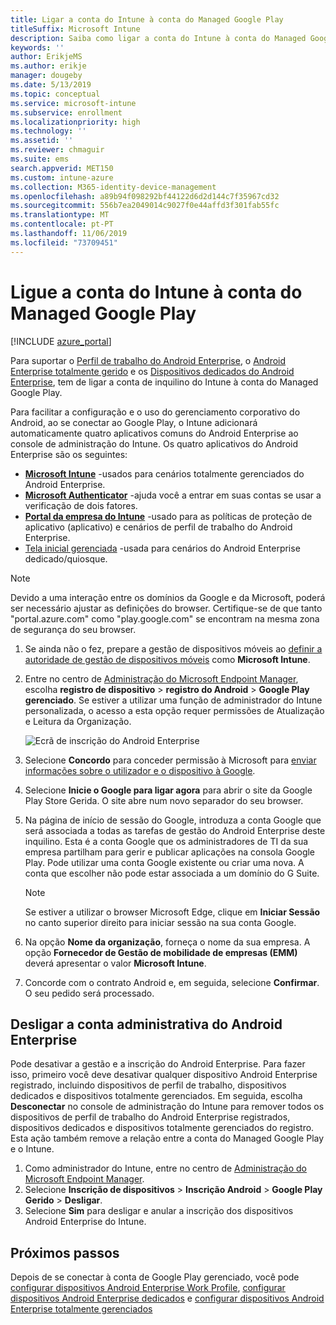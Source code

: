 ```yaml
---
title: Ligar a conta do Intune à conta do Managed Google Play
titleSuffix: Microsoft Intune
description: Saiba como ligar a conta do Intune à conta do Managed Google Play.
keywords: ''
author: ErikjeMS
ms.author: erikje
manager: dougeby
ms.date: 5/13/2019
ms.topic: conceptual
ms.service: microsoft-intune
ms.subservice: enrollment
ms.localizationpriority: high
ms.technology: ''
ms.assetid: ''
ms.reviewer: chmaguir
ms.suite: ems
search.appverid: MET150
ms.custom: intune-azure
ms.collection: M365-identity-device-management
ms.openlocfilehash: a89b94f098292bf44122d6d2d144c7f35967cd32
ms.sourcegitcommit: 556b7ea2049014c9027f0e44affd3f301fab55fc
ms.translationtype: MT
ms.contentlocale: pt-PT
ms.lasthandoff: 11/06/2019
ms.locfileid: "73709451"
---
```

# <a name="connect-your-intune-account-to-your-managed-google-play-account"></a>Ligue a conta do Intune à conta do Managed Google Play

[!INCLUDE [azure_portal](../includes/azure_portal.md)]

Para suportar o [Perfil de trabalho do Android Enterprise](android-work-profile-enroll.md), o [Android Enterprise totalmente gerido](android-fully-managed-enroll.md) e os [Dispositivos dedicados do Android Enterprise](android-kiosk-enroll.md), tem de ligar a conta de inquilino do Intune à conta do Managed Google Play.  

Para facilitar a configuração e o uso do gerenciamento corporativo do Android, ao se conectar ao Google Play, o Intune adicionará automaticamente quatro aplicativos comuns do Android Enterprise ao console de administração do Intune. Os quatro aplicativos do Android Enterprise são os seguintes:

- **[Microsoft Intune](https://play.google.com/store/apps/details?id=com.microsoft.intune)** -usados para cenários totalmente gerenciados do Android Enterprise.
- **[Microsoft Authenticator](https://play.google.com/store/apps/details?id=com.azure.authenticator)** -ajuda você a entrar em suas contas se usar a verificação de dois fatores.
- **[Portal da empresa do Intune](https://play.google.com/store/apps/details?id=com.microsoft.windowsintune.companyportal)** -usado para as políticas de proteção de aplicativo (aplicativo) e cenários de perfil de trabalho do Android Enterprise.
- [Tela inicial gerenciada](https://play.google.com/store/apps/details?id=com.microsoft.launcher.enterprise) -usada para cenários do Android Enterprise dedicado/quiosque.

> [!NOTE]
> Devido a uma interação entre os domínios da Google e da Microsoft, poderá ser necessário ajustar as definições do browser.  Certifique-se de que tanto "portal.azure.com" como "play.google.com" se encontram na mesma zona de segurança do seu browser.

1. Se ainda não o fez, prepare a gestão de dispositivos móveis ao [definir a autoridade de gestão de dispositivos móveis](../fundamentals/mdm-authority-set.md) como **Microsoft Intune**.
2. Entre no centro de [Administração do Microsoft Endpoint Manager](https://go.microsoft.com/fwlink/?linkid=2109431), escolha **registro de dispositivo** > **registro do Android** > **Google Play gerenciado**.  Se estiver a utilizar uma função de administrador do Intune personalizada, o acesso a esta opção requer permissões de Atualização e Leitura da Organização.
   
   ![Ecrã de inscrição do Android Enterprise](./media/connect-intune-android-enterprise/android-work-bind.png)

3. Selecione **Concordo** para conceder permissão à Microsoft para [enviar informações sobre o utilizador e o dispositivo à Google](../protect/data-intune-sends-to-google.md). 
   
4. Selecione **Inicie o Google para ligar agora** para abrir o site da Google Play Store Gerida. O site abre num novo separador do seu browser.
  
5. Na página de início de sessão do Google, introduza a conta Google que será associada a todas as tarefas de gestão do Android Enterprise deste inquilino. Esta é a conta Google que os administradores de TI da sua empresa partilham para gerir e publicar aplicações na consola Google Play. Pode utilizar uma conta Google existente ou criar uma nova. A conta que escolher não pode estar associada a um domínio do G Suite.
    
    > [!Note]
    > Se estiver a utilizar o browser Microsoft Edge, clique em **Iniciar Sessão** no canto superior direito para iniciar sessão na sua conta Google.

6. Na opção **Nome da organização**, forneça o nome da sua empresa. A opção **Fornecedor de Gestão de mobilidade de empresas (EMM)** deverá apresentar o valor **Microsoft Intune**.

7. Concorde com o contrato Android e, em seguida, selecione **Confirmar**. O seu pedido será processado.

## <a name="disconnect-your-android-enterprise-administrative-account"></a>Desligar a conta administrativa do Android Enterprise

Pode desativar a gestão e a inscrição do Android Enterprise. Para fazer isso, primeiro você deve desativar qualquer dispositivo Android Enterprise registrado, incluindo dispositivos de perfil de trabalho, dispositivos dedicados e dispositivos totalmente gerenciados. Em seguida, escolha **Desconectar** no console de administração do Intune para remover todos os dispositivos de perfil de trabalho do Android Enterprise registrados, dispositivos dedicados e dispositivos totalmente gerenciados do registro. Esta ação também remove a relação entre a conta do Managed Google Play e o Intune.

1. Como administrador do Intune, entre no centro de [Administração do Microsoft Endpoint Manager](https://go.microsoft.com/fwlink/?linkid=2109431).
2. Selecione **Inscrição de dispositivos** > **Inscrição Android** > **Google Play Gerido** > **Desligar**.
3. Selecione **Sim** para desligar e anular a inscrição dos dispositivos Android Enterprise do Intune.

## <a name="next-steps"></a>Próximos passos

Depois de se conectar à conta de Google Play gerenciado, você pode [configurar dispositivos Android Enterprise Work Profile](android-work-profile-enroll.md), [configurar dispositivos Android Enterprise dedicados](android-kiosk-enroll.md) e [configurar dispositivos Android Enterprise totalmente gerenciados](android-kiosk-enroll.md)
